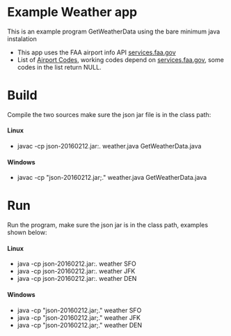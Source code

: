# Example Weather app

This is an example program GetWeatherData using the bare minimum java instalation
* This app uses the FAA airport info API [services.faa.gov](http://services.faa.gov/docs/services/airport/)
* List of [Airport Codes](http://www.airportcodes.org/), working codes depend on [services.faa.gov](http://services.faa.gov/docs/services/airport/), some codes in the list return NULL.



# Build

Compile the two sources make sure the json jar file is in the class path:

#### Linux

* javac -cp json-20160212.jar:. weather.java GetWeatherData.java

#### Windows

* javac -cp "json-20160212.jar;." weather.java GetWeatherData.java

# Run

Run the program, make sure the json jar is in the class path, examples shown below:

#### Linux

* java -cp json-20160212.jar:. weather SFO
* java -cp json-20160212.jar:. weather JFK
* java -cp json-20160212.jar:. weather DEN


#### Windows

* java -cp "json-20160212.jar;." weather SFO
* java -cp "json-20160212.jar;." weather JFK
* java -cp "json-20160212.jar;." weather DEN


